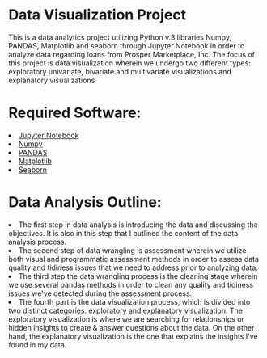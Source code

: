 # Data Visualization Project
This is a data analytics project utilizing Python v.3 libraries Numpy, PANDAS, Matplotlib and seaborn through Jupyter Notebook in order to analyze data regarding loans from Prosper Marketplace, Inc. The focus of this project is data visualization wherein we undergo two different types: exploratory univariate, bivariate and multivariate visualizations and explanatory visualizations

# Required Software:
<li> <a href=https://jupyter.org/install>Jupyter Notebook</a>
<li> <a href=https://numpy.org/devdocs/user/index.html>Numpy</a>
<li> <a href=https://pandas.pydata.org/>PANDAS</a>
<li> <a href=https://matplotlib.org/>Matplotlib</a>
<li> <a href=https://seaborn.pydata.org/> Seaborn</a>

# Data Analysis Outline:
<li> The first step in data analysis is introducing the data and discussing the objectives. It is also in this step that I outlined the content of the data analysis process. </li>
<li> The second step of data wrangling is assessment wherein we utilize both visual and programmatic assessment methods in order to assess data quality and tidiness issues that we need to address prior to analyzing data. </li>
<li> The third step the data wrangling process is the cleaning stage wherein we use several pandas methods in order to clean any quality and tidiness issues we've detected during the assessment process. </li>
<li> The fourth part is the data visualization process, which is divided into two distinct categories: exploratory and explanatory visualization. The exploratory visualization is where we are searching for relationships or hidden insights to create & answer questions about the data. On the other hand, the explanatory visualization is the one that explains the insights I've found in my data. </li>